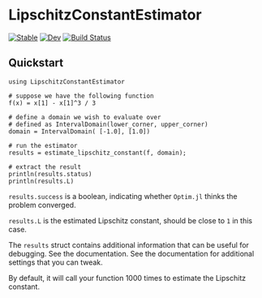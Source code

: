 # LipschitzConstantEstimator

[![Stable](https://img.shields.io/badge/docs-stable-blue.svg)](https://dev10110.github.io/LipschitzConstantEstimator.jl/stable/)
[![Dev](https://img.shields.io/badge/docs-dev-blue.svg)](https://dev10110.github.io/LipschitzConstantEstimator.jl/dev/)
[![Build Status](https://github.com/dev10110/LipschitzConstantEstimator.jl/actions/workflows/CI.yml/badge.svg?branch=main)](https://github.com/dev10110/LipschitzConstantEstimator.jl/actions/workflows/CI.yml?query=branch%3Amain)



## Quickstart

```@example main
using LipschitzConstantEstimator

# suppose we have the following function 
f(x) = x[1] - x[1]^3 / 3

# define a domain we wish to evaluate over
# defined as IntervalDomain(lower_corner, upper_corner)
domain = IntervalDomain( [-1.0], [1.0])

# run the estimator 
results = estimate_lipschitz_constant(f, domain);

# extract the result
println(results.status)
println(results.L)
```

`results.success` is a boolean, indicating whether `Optim.jl` thinks the problem converged.

`results.L` is the estimated Lipschitz constant, should be close to `1` in this case.

The `results` struct contains additional information that can be useful for debugging. See the documentation. 
See the documentation for additional settings that you can tweak. 

By default, it will call your function 1000 times to estimate the Lipschitz constant. 
